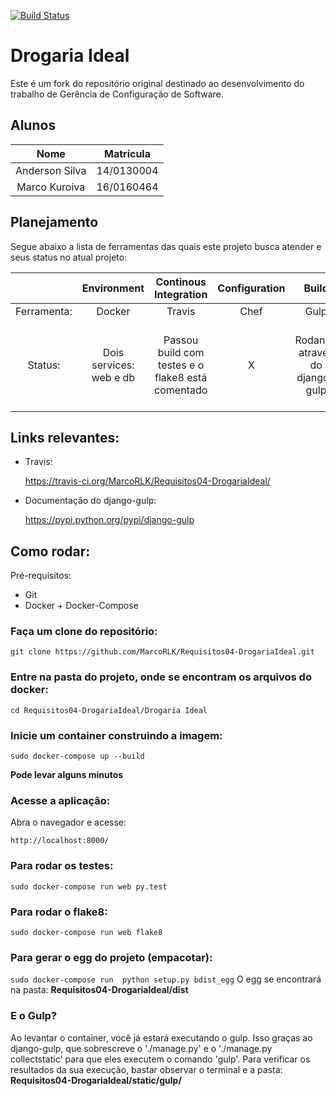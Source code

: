 [![Build Status](https://travis-ci.org/MarcoRLK/Requisitos04-DrogariaIdeal.svg?branch=master
)](https://travis-ci.org/MarcoRLK/Requisitos04-DrogariaIdeal)

# Drogaria Ideal

Este é um fork do repositório original destinado ao desenvolvimento do trabalho de Gerência de Configuração de Software.

## Alunos

|Nome|Matrícula|
|:--:|:-------:|
|Anderson Silva|14/0130004|
|Marco Kuroiva|16/0160464|

## Planejamento

Segue abaixo a lista de ferramentas das quais este projeto busca atender e seus status no atual projeto:

|           |Environment|Continous Integration|Configuration|Build|Packing|
|:---------:|:---------:|:-------------------:|:-----------:|:---:|:-----:|
|Ferramenta:|Docker|Travis|Chef|Gulp|Egg|
|Status:    |Dois services: web e db|Passou build com testes e o flake8 está comentado|X|Rodando através do django-gulp|Basta rodar o comando indicado no tutorial abaixo|

## Links relevantes:

- Travis:

  https://travis-ci.org/MarcoRLK/Requisitos04-DrogariaIdeal/

- Documentação do django-gulp:

  https://pypi.python.org/pypi/django-gulp


## Como rodar:

Pré-requisitos:
- Git
- Docker + Docker-Compose

### Faça um clone do repositório:

`git clone https://github.com/MarcoRLK/Requisitos04-DrogariaIdeal.git`

### Entre na pasta do projeto, onde se encontram os arquivos do docker:

`cd Requisitos04-DrogariaIdeal/Drogaria Ideal`

### Inicie um container construindo a imagem:

`sudo docker-compose up --build`

**Pode levar alguns minutos**

### Acesse a aplicação:

Abra o navegador e acesse:

`http://localhost:8000/`

### Para rodar os testes:

`sudo docker-compose run web py.test`

### Para rodar o flake8:

`sudo docker-compose run web flake8`

### Para gerar o egg do projeto (empacotar):

`sudo docker-compose run  python setup.py bdist_egg`
O egg se encontrará na pasta:
**Requisitos04-DrogariaIdeal/dist**

### E o Gulp?

Ao levantar o container, você já estará executando o gulp. Isso graças ao django-gulp, que sobrescreve o './manage.py' e o './manage.py collectstatic' para que eles executem o comando 'gulp'.
Para verificar os resultados da sua execução, bastar observar o terminal e a pasta:
**Requisitos04-DrogariaIdeal/static/gulp/**
